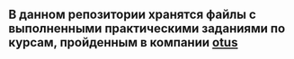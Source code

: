 ## В данном репозитории хранятся файлы с выполненными практическими заданиями по курсам, пройденным в компании <a href="http://otus.ru">otus</a>
